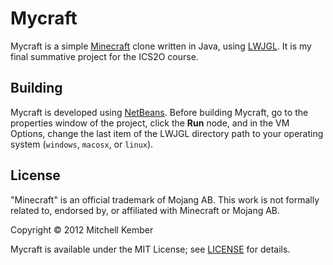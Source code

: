 # Mycraft

Mycraft is a simple [Minecraft][] clone written in Java, using [LWJGL][]. It is my final summative project for the ICS2O course.

[Minecraft]: http://minecraft.net
[LWJGL]: http://lwjgl.org

## Building

Mycraft is developed using [NetBeans][]. Before building Mycraft, go to the properties window of the project, click the **Run** node, and in the VM Options, change the last item of the LWJGL directory path to  your operating system (`windows`, `macosx`, or `linux`).

[NetBeans]: http://netbeans.org

## License

"Minecraft" is an official trademark of Mojang AB. This work is not formally related to, endorsed by, or affiliated with Minecraft or Mojang AB.

Copyright © 2012 Mitchell Kember

Mycraft is available under the MIT License; see [LICENSE](LICENSE.md) for details.
